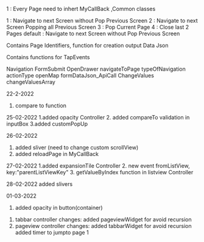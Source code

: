 <!-- New Page Creation Instruction -->
  1 : Every Page need to inhert MyCallBack ,Common classes

<!-- Page Navigation Type (Event Name: typeOfNavigation)-->
  1 : Navigate to next Screen without Pop Previous Screen
  2 : Navigate to next Screen  Popping all  Previous Screen
  3 : Pop Current Page
  4 : Close last 2 Pages
  default :  Navigate to next Screen without Pop Previous Screen

<!-- General Class -->
  Contains Page Identifiers, function for creation output Data Json

<!-- Common Class  -->
  Contains functions for TapEvents

<!--Common Click Event Names -->
Navigation
FormSubmit
OpenDrawer
navigateToPage
typeOfNavigation
actionType
openMap
formDataJson_ApiCall
ChangeValues
changeValuesArray


<!-- v-0.0.2 -->
22-2-2022
1. compare to function


25-02-2022
1.added opacity Controller
2. added compareTo validation in inputBox
3.added customPopUp

26-02-2022
1. added sliver (need to change custom scrollView)
2. added reloadPage in MyCallBack


27-02-2022
1.added expansionTile Controller
2. new event fromListView, key:"parentListViewKey"
3. getValueByIndex function in listview Controller

28-02-2022
added slivers

01-03-2022
1. added opacity in button(container)

<!-- v-0.0.3 -->
1. tabbar controller changes:
        added pageviewWidget for avoid recursion
2. pageview controller changes:
        added tabbarWidget for avoid recursion
        added timer to jumpto page 1